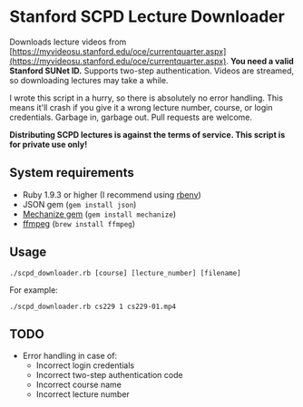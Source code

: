 # Stanford SCPD Lecture Downloader

Downloads lecture videos from [https://myvideosu.stanford.edu/oce/currentquarter.aspx](https://myvideosu.stanford.edu/oce/currentquarter.aspx). **You need a valid Stanford SUNet ID.** Supports two-step authentication. Videos are streamed, so downloading lectures may take a while.

I wrote this script in a hurry, so there is absolutely no error handling. This means it'll crash if you give it a wrong lecture number, course, or login credentials. Garbage in, garbage out. Pull requests are welcome.

**Distributing SCPD lectures is against the terms of service. This script is for private use only!**

## System requirements

- Ruby 1.9.3 or higher (I recommend using [rbenv](https://github.com/sstephenson/rbenv))
- JSON gem (`gem install json`)
- [Mechanize gem](http://mechanize.rubyforge.org/) (`gem install mechanize`)
- [ffmpeg](http://www.ffmpeg.org/) (`brew install ffmpeg`)

## Usage

```shell
./scpd_downloader.rb [course] [lecture_number] [filename]
```
For example:
```shell
./scpd_downloader.rb cs229 1 cs229-01.mp4
```

## TODO

- Error handling in case of:
  - Incorrect login credentials
  - Incorrect two-step authentication code
  - Incorrect course name
  - Incorrect lecture number